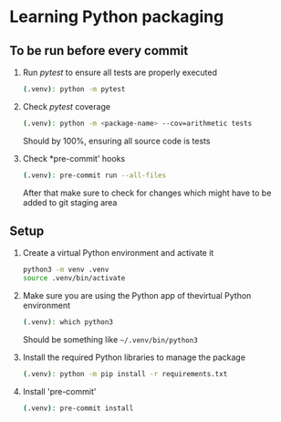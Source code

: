 # Learning Python packaging

## To be run before every commit

1)  Run *pytest* to ensure all tests are properly executed

    ```bash
    (.venv): python -m pytest
    ```

2)  Check *pytest* coverage

    ```bash
    (.venv): python -m <package-name> --cov=arithmetic tests
    ```

    Should by 100%, ensuring all source code is tests

3) Check *pre-commit' hooks

    ```bash
    (.venv): pre-commit run --all-files
    ```

    After that make sure to check for changes which might have to be added to git staging area

## Setup

1) Create a virtual Python environment and activate it

    ```bash
    python3 -m venv .venv
    source .venv/bin/activate
    ```

2) Make sure you are using the Python app of thevirtual Python environment

    ```bash
    (.venv): which python3
    ```

    Should be something like `~/.venv/bin/python3`

3) Install the required Python libraries to manage the package

    ```bash
    (.venv): python -m pip install -r requirements.txt
    ```

4) Install 'pre-commit'

    ```bash
    (.venv): pre-commit install

    ```
